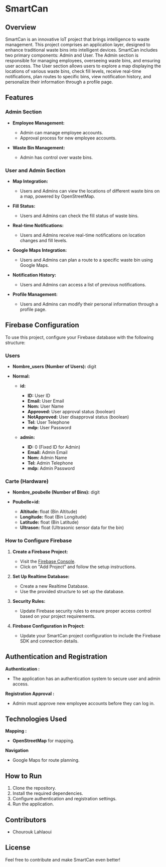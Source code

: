 # SmartCan

## Overview

SmartCan is an innovative IoT project that brings intelligence to waste management. This project comprises an application layer, designed to enhance traditional waste bins into intelligent devices. SmartCan includes two primary components: Admin and User. The Admin section is responsible for managing employees, overseeing waste bins, and ensuring user access. The User section allows users to explore a map displaying the locations of various waste bins, check fill levels, receive real-time notifications, plan routes to specific bins, view notification history, and personalize their information through a profile page.

## Features

### Admin Section

- **Employee Management:**
  - Admin can manage employee accounts.
  - Approval process for new employee accounts.

- **Waste Bin Management:**
  - Admin has control over waste bins.

### User and Admin Section

- **Map Integration:**
  - Users and Admins can view the locations of different waste bins on a map, powered by OpenStreetMap.

- **Fill Status:**
  - Users and Admins can check the fill status of waste bins.

- **Real-time Notifications:**
  - Users and Admins receive real-time notifications on location changes and fill levels.

- **Google Maps Integration:**
  - Users and Admins can plan a route to a specific waste bin using Google Maps.

- **Notification History:**
  - Users and Admins can access a list of previous notifications.

- **Profile Management:**
  - Users and Admins can modify their personal information through a profile page.

## Firebase Configuration

To use this project, configure your Firebase database with the following structure:

### Users

- **Nombre_users (Number of Users):** digit

- **Normal:**
  - **id:**
    - **ID:** User ID
    - **Email:** User Email
    - **Nom:** User Name
    - **Approved:** User approval status (boolean)
    - **NotApproved:** User disapproval status (boolean)
    - **Tel:** User Telephone
    - **mdp:** User Password

  - **admin:**
    - **ID:** 0 (Fixed ID for Admin)
    - **Email:** Admin Email
    - **Nom:** Admin Name
    - **Tel:** Admin Telephone
    - **mdp:** Admin Password

### Carte (Hardware)

- **Nombre_poubelle (Number of Bins):** digit

- **Poubelle+id:**
  - **Altitude:** float (Bin Altitude)
  - **Longitude:** float (Bin Longitude)
  - **Latitude:** float (Bin Latitude)
  - **Ultrason:** float (Ultrasonic sensor data for the bin)

### How to Configure Firebase

1. **Create a Firebase Project:**
   - Visit the [Firebase Console](https://console.firebase.google.com/).
   - Click on "Add Project" and follow the setup instructions.

3. **Set Up Realtime Database:**

   - Create a new Realtime Database.
   - Use the provided structure to set up the database.

4. **Security Rules:**
   - Update Firebase security rules to ensure proper access control based on your project requirements.

5. **Firebase Configuration in Project:**
   - Update your SmartCan project configuration to include the Firebase SDK and connection details.

## Authentication and Registration
 **Authentication :**
   - The application has an authentication system to secure user and admin access.


 **Registration Approval :**
   - Admin must approve new employee accounts before they can log in.

## Technologies Used

 **Mapping :**
   - **OpenStreetMap** for mapping.


 **Navigation**
   - Google Maps for route planning.
## How to Run

1. Clone the repository.
2. Install the required dependencies.
3. Configure authentication and registration settings.
4. Run the application.

## Contributors

- Chourouk Lahlaoui

## License

Feel free to contribute and make SmartCan even better!
